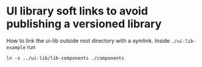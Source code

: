 # UI library soft links to avoid publishing a versioned library

How to link the ui-lib outside root directory with a symlink.
Inside `./ui-lib-example` run
```
ln -s ../ui-lib/lib-components ./components 
```
